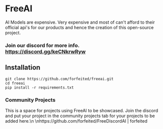# FreeAI
AI Models are expensive. Very expensive and most of can't afford to their official api's for our products and hence the creation of this open-source project.

### Join our discord for more info. https://discord.gg/keCNkrwRyw

## Installation
```
git clone https://github.com/forfeited/freeai.git 
cd freeai
pip install -r requirements.txt
```

### Community Projects
This is a space for projects using FreeAI to be showcased.
Join the discord and put your project in the community projects tab for your projects to be added here.\n
\nhttps://github.com/forfeited/FreeDiscordAI | forfeited
